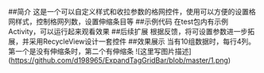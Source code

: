 ##简介
    这是一个可以自定义样式和收拉参数的格网控件，使用可以方便的设置格网样式，控制格网列数，设置伸缩条目等
##示例代码
    在test包内有示例Activity，可以运行起来观看效果
##后续扩展
    根据反馈，将可设置参数进一步拓展，并采用RecycleView设计一套控件
##效果展示
    当有10组数据时，每行4列。第一个是没有伸缩条时，第二个有伸缩条
  ![这里写图片描述]
  (https://github.com/d198965/ExpandTagGridBar/blob/master/1.png)